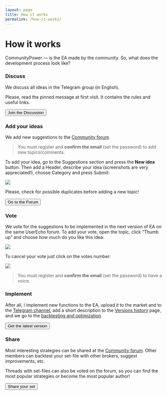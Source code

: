 ```yaml
---
layout: page
title: How it works
permalink: /how-it-works/
---
```


# How it works

CommunityPower — is the EA made by the community. So, what does the development process look like?

### Discuss

We discuss all ideas in the Telegram group (in English).

Please, read the pinned message at first visit. It contains the rules and useful links.

[<button class="btn btn-info">Join the Discussion</button>](https://t.me/CommunityPowerNews/3) 

### Add your ideas
We add new suggestions to the [Community forum](https://forum.communitypowerea.com/communities/1-suggestions).

> You must register and **confirm the email** (set the password) to add new topics/comments.

To add your idea, go to the Suggestions section and press the **New idea** button. Then add a Header, describe your idea (screenshots are very appreciated!), choose Category and press Submit:

![]({{site.baseurl}}/assets/img/how-it-works/hiw1.gif)

Please, check for possible duplicates before adding a new topic!

[<button class="btn btn-success">Go to the Forum</button>](https://forum.communitypowerea.com/communities/1-suggestions)

### Vote
We vote for the suggestions to be implemented in the next version of EA on the same UserEcho forum. To add your vote, open the topic, click “Thumb up” and choose how much do you like this idea:

![]({{site.baseurl}}/assets/img/how-it-works/hiw2.gif)

To cancel your vote just click on the votes number:

![]({{site.baseurl}}/assets/img/how-it-works/hiw3.gif)

> You must register and **confirm the email** (set the password) to have a voice.

### Implement
After all, I implement new functions to the EA, upload it to the market and to the [Telegram channel](https://t.me/CommunityPowerNews/3), add a short description 
to the [Versions history]({{site.baseurl}}/docs/versions-history) page, and we go to the [backtesting and optimization]({{site.baseurl}}/backtesting-and-optimization/).

[<button class="btn btn-primary">Get the latest version</button>]({{site.baseurl}}/quick-start-guide/)

### Share
Most interesting strategies can be shared at the [Community forum](https://forum.communitypowerea.com/communities/4-strategies-and-set-files).
Other members can backtest your set-file with other brokers, suggest improvements, etc.

Threads with set-files can also be voted on the forum, so you can find the most popular strategies or become the most popular author!

[<button class="btn btn-warning">Share your set</button>](https://forum.communitypowerea.com/communities/4-strategies-and-set-files)